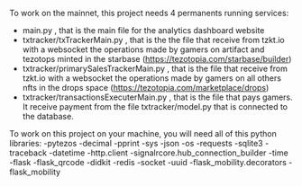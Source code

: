 To work on the mainnet, this project needs 4 permanents running services:
- main.py , that is the main file for the analytics dashboard website
- txtracker/txTrackerMain.py , that is the the file that receive from tzkt.io with a websocket the operations made by gamers on artifact and tezotops minted in the starbase (https://tezotopia.com/starbase/builder)
- txtracker/primarySalesTrackerMain.py , that is the file that receive from tzkt.io with a websocket the operations made by gamers on all others nfts in the drops space (https://tezotopia.com/marketplace/drops)
- txtracker/transactionsExecuterMain.py , that is the file that pays gamers. It receive payment from the file txtracker/model.py that is connected to the database.

To work on this project on your machine, you will need all of this python libraries:
-pytezos
-decimal
-pprint
-sys
-json
-os
-requests
-sqlite3
-traceback
-datetime
-http.client
-signalrcore.hub_connection_builder
-time
-flask
-flask_qrcode
-didkit
-redis
-socket
-uuid
-flask_mobility.decorators
-flask_mobility